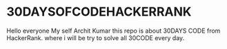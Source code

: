 # 30DAYSOFCODEHACKERRANK
Hello everyone My self Archit Kumar this repo is about 30DAYS CODE from HackerRank. where i will be try to solve all 30CODE every day.
